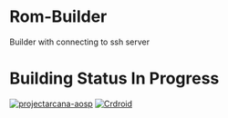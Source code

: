 # Rom-Builder

Builder with connecting to ssh server

# Building Status In Progress
[![projectarcana-aosp](https://github.com/NFS86/Rom-Builder/actions/workflows/arcanaos.yml/badge.svg)](https://github.com/NFS86/Rom-Builder/actions/workflows/arcanaos.yml)
[![Crdroid](https://github.com/NFS86/Rom-Builder/actions/workflows/crdroid.yml/badge.svg)](https://github.com/NFS86/Rom-Builder/actions/workflows/crdroid.yml)
